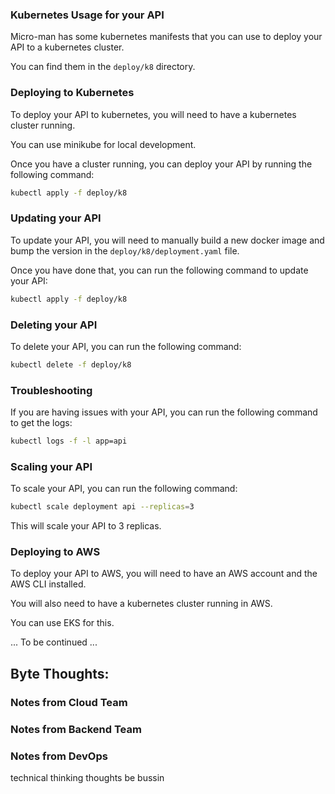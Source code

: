 ### Kubernetes Usage for your API

Micro-man has some kubernetes manifests that you can use to deploy your API to a kubernetes cluster. 

You can find them in the `deploy/k8` directory.

### Deploying to Kubernetes

To deploy your API to kubernetes, you will need to have a kubernetes cluster running. 

You can use minikube for local development.

Once you have a cluster running, you can deploy your API by running the following command:

```bash
kubectl apply -f deploy/k8
```

### Updating your API

To update your API, you will need to manually build a new docker image and bump the version in the `deploy/k8/deployment.yaml` file.

Once you have done that, you can run the following command to update your API:

```bash
kubectl apply -f deploy/k8
```

### Deleting your API

To delete your API, you can run the following command:

```bash
kubectl delete -f deploy/k8
```

### Troubleshooting

If you are having issues with your API, you can run the following command to get the logs:

```bash
kubectl logs -f -l app=api
```

### Scaling your API

To scale your API, you can run the following command:

```bash
kubectl scale deployment api --replicas=3
```

This will scale your API to 3 replicas.

### Deploying to AWS 

To deploy your API to AWS, you will need to have an AWS account and the AWS CLI installed.

You will also need to have a kubernetes cluster running in AWS.

You can use EKS for this.

... To be continued ...


## Byte Thoughts:

### Notes from Cloud Team


### Notes from Backend Team


### Notes from DevOps


technical thinking thoughts be bussin



